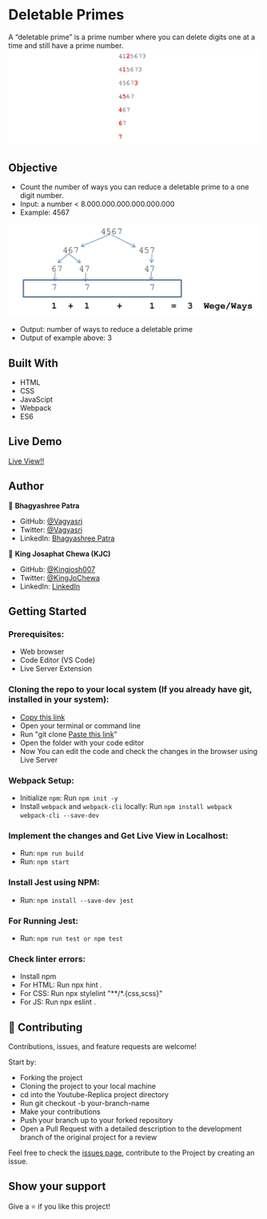 # Deletable Primes
A “deletable prime” is a prime number where you can delete digits one at a time and still have a prime number.
![Deletable-Prime](Doc/2.png)


## Objective
- Count the number of ways you can reduce a deletable prime to a one digit number.
- Input: a number < 8.000.000.000.000.000.000
- Example: 4567

![Prime](Doc/1.png)
- Output: number of ways to reduce a deletable prime
- Output of example above: 3

## Built With

- HTML
- CSS
- JavaScipt
- Webpack
- ES6

## Live Demo

[Live View!!](https://vagyasri.github.io/Deletable-Primes/dist/)

## Author

👤 **Bhagyashree Patra**

- GitHub: [@Vagyasri](https://github.com/Vagyasri)
- Twitter: [@Vagyasri](https://twitter.com/Vagyasri)
- LinkedIn: [Bhagyashree Patra](https://www.linkedin.com/in/bhagyashree-patra-029bb059/)
  
👤 **King Josaphat Chewa (KJC)**

- GitHub: [@Kingjosh007](https://github.com/Kingjosh007)
- Twitter: [@KingJoChewa](https://twitter.com/KingJoChewa)
- LinkedIn: [LinkedIn](https://www.linkedin.com/in/king-josaphat-chewa-aa154011b/)

## Getting Started

### Prerequisites:

- Web browser
- Code Editor (VS Code)
- Live Server Extension

### Cloning the repo to your local system (If you already have git, installed in your system):

- [Copy this link](https://github.com/Deletable-Primes/Kanban.git)
- Open your terminal or command line
- Run "git clone [Paste this link](https://github.com/Deletable-Primes/Kanban.git)"
- Open the folder with your code editor
- Now You can edit the code and check the changes in the browser using Live Server

### Webpack Setup:

- Initialize `npm`: Run `npm init -y`
- Install `webpack` and  `webpack-cli` locally: Run `npm install webpack webpack-cli --save-dev`

### Implement the changes and Get Live View in Localhost:

- Run: `npm run build`
- Run: `npm start`

### Install Jest using NPM:
- Run: `npm install --save-dev jest`

### For Running Jest:
- Run: `npm run test or npm test`

### Check linter errors:

- Install npm
- For HTML: Run npx hint .
- For CSS: Run npx stylelint "**/*.{css,scss}"
- For JS: Run npx eslint .

## 🤝 Contributing

Contributions, issues, and feature requests are welcome!

Start by:

- Forking the project
- Cloning the project to your local machine
- cd into the Youtube-Replica project directory
- Run git checkout -b your-branch-name
- Make your contributions
- Push your branch up to your forked repository
- Open a Pull Request with a detailed description to the development branch of the original project for a review

Feel free to check the [issues page](https://github.com/Deletable-Primes/Kanban/issues), contribute to the Project by creating an issue.


## Show your support
Give a ⭐️ if you like this project!
